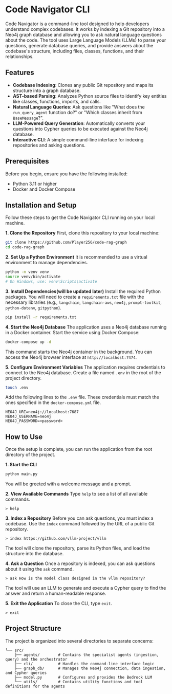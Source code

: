 # Code Navigator CLI

Code Navigator is a command-line tool designed to help developers understand complex codebases. It works by indexing a Git repository into a Neo4j graph database and allowing you to ask natural language questions about the code. The tool uses Large Language Models (LLMs) to parse your questions, generate database queries, and provide answers about the codebase's structure, including files, classes, functions, and their relationships.

## Features

*   **Codebase Indexing**: Clones any public Git repository and maps its structure into a graph database.
*   **AST-based Parsing**: Analyzes Python source files to identify key entities like classes, functions, imports, and calls.
*   **Natural Language Queries**: Ask questions like "What does the `run_query_agent` function do?" or "Which classes inherit from `BaseMessage`?".
*   **LLM-Powered Query Generation**: Automatically converts your questions into Cypher queries to be executed against the Neo4j database.
*   **Interactive CLI**: A simple command-line interface for indexing repositories and asking questions.

## Prerequisites

Before you begin, ensure you have the following installed:
*   Python 3.11 or higher
*   Docker and Docker Compose

## Installation and Setup

Follow these steps to get the Code Navigator CLI running on your local machine.

**1. Clone the Repository**
First, clone this repository to your local machine:
```bash
git clone https://github.com/Player256/code-rag-graph
cd code-rag-graph
```

**2. Set Up a Python Environment**
It is recommended to use a virtual environment to manage dependencies.
```bash
python -m venv venv
source venv/bin/activate
# On Windows, use: venv\Scripts\activate
```

**3. Install Dependencies(will be updated later)**
Install the required Python packages. You will need to create a `requirements.txt` file with the necessary libraries (e.g., `langchain`, `langchain-aws`, `neo4j`, `prompt-toolkit`, `python-dotenv`, `gitpython`).
```bash
pip install -r requirements.txt
```

**4. Start the Neo4j Database**
The application uses a Neo4j database running in a Docker container. Start the service using Docker Compose:
```bash
docker-compose up -d
```
This command starts the Neo4j container in the background. You can access the Neo4j browser interface at `http://localhost:7474`.

**5. Configure Environment Variables**
The application requires credentials to connect to the Neo4j database. Create a file named `.env` in the root of the project directory.
```bash
touch .env
```
Add the following lines to the `.env` file. These credentials must match the ones specified in the `docker-compose.yml` file.
```env
NEO4J_URI=neo4j://localhost:7687
NEO4J_USERNAME=neo4j
NEO4J_PASSWORD=<password>
```

## How to Use

Once the setup is complete, you can run the application from the root directory of the project.

**1. Start the CLI**
```bash
python main.py
```
You will be greeted with a welcome message and a prompt.

**2. View Available Commands**
Type `help` to see a list of all available commands.
```
> help
```

**3. Index a Repository**
Before you can ask questions, you must index a codebase. Use the `index` command followed by the URL of a public Git repository.
```
> index https://github.com/vllm-project/vllm
```
The tool will clone the repository, parse its Python files, and load the structure into the database.

**4. Ask a Question**
Once a repository is indexed, you can ask questions about it using the `ask` command.
```
> ask How is the model class designed in the vllm repository?
```
The tool will use an LLM to generate and execute a Cypher query to find the answer and return a human-readable response.

**5. Exit the Application**
To close the CLI, type `exit`.
```
> exit
```

## Project Structure

The project is organized into several directories to separate concerns:
```
└── src/
    ├── agents/        # Contains the specialist agents (ingestion, query) and the orchestrator
    ├── cli/           # Handles the command-line interface logic
    ├── graph_db/      # Manages the Neo4j connection, data ingestion, and Cypher queries
    ├── model.py       # Configures and provides the Bedrock LLM
    └── utils/         # Contains utility functions and tool definitions for the agents
```
